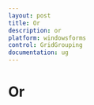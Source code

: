 ```yaml
---
layout: post
title: Or
description: or
platform: windowsforms
control: GridGrouping
documentation: ug
---
```


# Or


